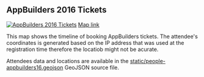 ## AppBuilders 2016 Tickets

[![AppBuilders 2016 Tickets](https://api.monosnap.com/rpc/file/download?id=DZlAKsYmY59jXY00nER0vXr0nWxGah)](http://vasile.github.io/appbuilders16-tickets-map/)
[Map link](http://vasile.github.io/appbuilders16-tickets-map/)

This map shows the timeline of booking AppBuilders tickets. The attendee's coordinates is generated based on the IP address that was used at the registration time therefore the locatiob might not be acurate. 

Attendees data and locations are available in the [static/people-appbuilders16.geojson](https://github.com/vasile/appbuilders16-tickets-map/blob/gh-pages/static/people-appbuilders16.geojson) GeoJSON source file.
